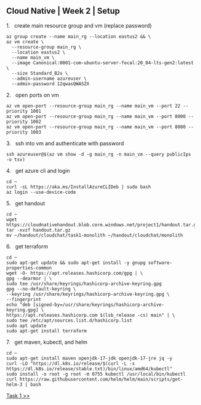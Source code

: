 ## Cloud Native | Week 2 | Setup

1.   create main resource group and vm (replace password)
```
az group create --name main_rg --location eastus2 && \
az vm create \
  --resource-group main_rg \
  --location eastus2 \
  --name main_vm \
  --image Canonical:0001-com-ubuntu-server-focal:20_04-lts-gen2:latest \
  --size Standard_B2s \
  --admin-username azureuser \
  --admin-password 12qwasQWASZX
```

2.   open ports on vm
```
az vm open-port --resource-group main_rg --name main_vm --port 22 --priority 1001
az vm open-port --resource-group main_rg --name main_vm --port 8000 --priority 1002
az vm open-port --resource-group main_rg --name main_vm --port 8080 --priority 1003
```

3.   ssh into vm and authenticate with password
```
ssh azureuser@$(az vm show -d -g main_rg -n main_vm --query publicIps -o tsv)
```

4.   get azure cli and login
```
cd ~
curl -sL https://aka.ms/InstallAzureCLIDeb | sudo bash
az login --use-device-code
```

5.   get handout
```
cd ~
wget https://cloudnativehandout.blob.core.windows.net/project1/handout.tar.gz
tar -xvzf handout.tar.gz
mv ~/handout/cloudchat/task1-monolith ~/handout/cloudchat/monolith
```

6.   get terraform
```
cd ~
sudo apt-get update && sudo apt-get install -y gnupg software-properties-common
wget -O- https://apt.releases.hashicorp.com/gpg | \
gpg --dearmor | \
sudo tee /usr/share/keyrings/hashicorp-archive-keyring.gpg
gpg --no-default-keyring \
--keyring /usr/share/keyrings/hashicorp-archive-keyring.gpg \
--fingerprint
echo "deb [signed-by=/usr/share/keyrings/hashicorp-archive-keyring.gpg] \
https://apt.releases.hashicorp.com $(lsb_release -cs) main" | \
sudo tee /etc/apt/sources.list.d/hashicorp.list
sudo apt update
sudo apt-get install terraform
```

7.   get maven, kubectl, and helm
```
cd ~
sudo apt-get install maven openjdk-17-jdk openjdk-17-jre jq -y
curl -LO "https://dl.k8s.io/release/$(curl -L -s https://dl.k8s.io/release/stable.txt)/bin/linux/amd64/kubectl"
sudo install -o root -g root -m 0755 kubectl /usr/local/bin/kubectl
curl https://raw.githubusercontent.com/helm/helm/main/scripts/get-helm-3 | bash
```

[Task 1 >>](https://github.com/AFC-AI2C-Cohort-04/coleman-code/blob/main/cloud_native/week_2/task_1.md)
